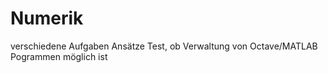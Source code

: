 # Numerik

verschiedene Aufgaben Ansätze
Test, ob Verwaltung von Octave/MATLAB Pogrammen möglich ist
